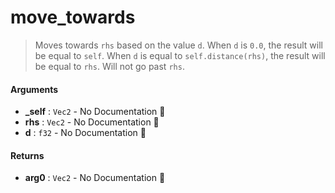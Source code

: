 # move\_towards

>  Moves towards `rhs` based on the value `d`.
>  When `d` is `0.0`, the result will be equal to `self`. When `d` is equal to
>  `self.distance(rhs)`, the result will be equal to `rhs`. Will not go past `rhs`.

#### Arguments

- **\_self** : `Vec2` \- No Documentation 🚧
- **rhs** : `Vec2` \- No Documentation 🚧
- **d** : `f32` \- No Documentation 🚧

#### Returns

- **arg0** : `Vec2` \- No Documentation 🚧